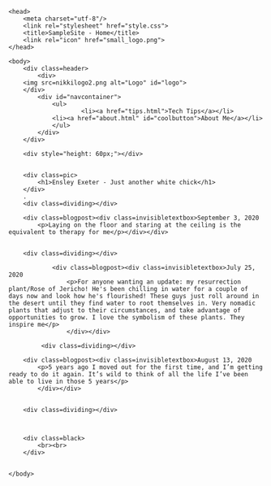 <html lang="en">


    <head>
        <meta charset="utf-8"/>
        <link rel="stylesheet" href="style.css">
        <title>SampleSite - Home</title>
        <link rel="icon" href="small_logo.png">
    </head>
    
    <body>
        <div class=header>
            <div>
		<img src=nikkilogo2.png alt="Logo" id="logo">
		</div>
            <div id="navcontainer">
                <ul>
                        <li><a href="tips.html">Tech Tips</a></li>
                <li><a href="about.html" id="coolbutton">About Me</a></li>
                </ul>
            </div>
        </div>

        <div style="height: 60px;"></div>


        <div class=pic>
            <h1>Ensley Exeter - Just another white chick</h1>
        </div>
        .
        <div class=dividing></div>
        
        <div class=blogpost><div class=invisibletextbox>September 3, 2020
            <p>Laying on the floor and staring at the ceiling is the equivalent to therapy for me</p></div></div>
        
        
        <div class=dividing></div>
        
                <div class=blogpost><div class=invisibletextbox>July 25, 2020
                    <p>For anyone wanting an update: my resurrection plant/Rose of Jericho! He's been chilling in water for a couple of days now and look how he's flourished! These guys just roll around in the desert until they find water to root themselves in. Very nomadic plants that adjust to their circumstances, and take advantage of opportunities to grow. I love the symbolism of these plants. They inspire me</p>
                    </div></div>
    
             <div class=dividing></div>
        
        <div class=blogpost><div class=invisibletextbox>August 13, 2020
            <p>5 years ago I moved out for the first time, and I’m getting ready to do it again. It’s wild to think of all the life I’ve been able to live in those 5 years</p>
            </div></div>

        
        <div class=dividing></div>
        
        
        
        <div class=black>
            <br><br>
        </div>


    </body>

</html>